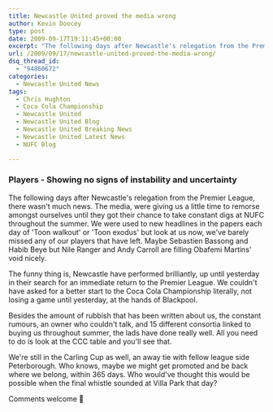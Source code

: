 ```yaml
---
title: Newcastle United proved the media wrong
author: Kevin Doocey
type: post
date: 2009-09-17T19:11:45+00:00
excerpt: "The following days after Newcastle's relegation from the Premier League, there wasn't much.."
url: /2009/09/17/newcastle-united-proved-the-media-wrong/
dsq_thread_id:
  - "94860672"
categories:
  - Newcastle United News
tags:
  - Chris Hughton
  - Coca Cola Championship
  - Newcastle United
  - Newcastle United Blog
  - Newcastle United Breaking News
  - Newcastle United Latest News
  - NUFC Blog

---
```

### Players - Showing no signs of instability and uncertainty

The following days after Newcastle's relegation from the Premier League, there wasn't much news. The media, were giving us a little time to remorse amongst ourselves until they got their chance to take constant digs at NUFC throughout the summer. We were used to new headlines in the papers each day of 'Toon walkout' or 'Toon exodus' but look at us now, we've barely  missed any of our players that have left. Maybe Sebastien Bassong and Habib Beye but Nile Ranger and Andy Carroll are filling Obafemi Martins' void nicely.

The funny thing is, Newcastle have performed brilliantly, up until yesterday in their search for an immediate return to the Premier League. We couldn't have asked for a better start to the Coca Cola Championship literally, not losing a game until yesterday, at the hands of Blackpool.

Besides the amount of rubbish that has been written about us, the constant rumours, an owner who couldn't talk, and 15 different consortia linked to buying us throughout summer, the lads have done really well. All you need to do is look at the CCC table and you'll see that.

We're still in the Carling Cup as well, an away tie with fellow league side Peterborough. Who knows, maybe we might get promoted and be back where we belong, within 365 days. Who would've thought this would be possible when the final whistle sounded at Villa Park that day?

Comments welcome 🙂
